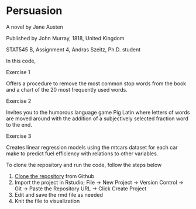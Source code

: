 # Persuasion

A novel by Jane Austen

Published by John Murray, 1818, United Kingdom


STAT545 B, Assignment 4, Andras Szeitz, Ph.D. student

In this code,

Exercise 1 

Offers a procedure to remove the most common stop words from the book and a chart of the 20 most frequently used words.

Exercise 2 

Invites you to the humorous language game Pig Latin where letters of words are moved around with the addition of a subjectively selected fraction word to the end.

Exercise 3 

Creates linear regression models using the mtcars dataset for each car make to predict fuel efficiency with relations to other variables.

To clone the repository and run the code, follow the steps below
 
1.  [Clone the repository](https://docs.github.com/en/repositories/creating-and-managing-repositories/cloning-a-repository) from Github 
2.  Import the project in Rstudio; File -> New Project -> Version Control -> Git -> Paste the Repository URL -> Click Create Project
3.  Edit and save the rmd file as needed
4.  Knit the file to visualization
